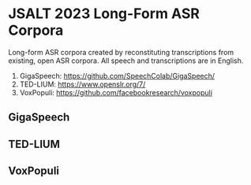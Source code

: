 # JSALT 2023 Long-Form ASR Corpora

Long-form ASR corpora created by reconstituting transcriptions from existing, open ASR corpora. All speech and transcriptions are in English.

1. GigaSpeech: https://github.com/SpeechColab/GigaSpeech/
2. TED-LIUM: https://www.openslr.org/7/
3. VoxPopuli: https://github.com/facebookresearch/voxpopuli

## GigaSpeech

## TED-LIUM

## VoxPopuli